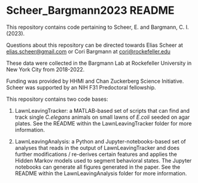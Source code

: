 # Scheer_Bargmann2023 README

This repository contains code pertaining to Scheer, E. and Bargmann, C. I. (2023). 

Questions about this repository can be directed towards Elias Scheer at elias.scheer@gmail.com or Cori Bargmann at cori@rockefeller.edu 

These data were collected in the Bargmann Lab at Rockefeller University in New York City from 2018-2022.

Funding was provided by HHMI and Chan Zuckerberg Science Initiative. Scheer was supported by an NIH F31 Predoctoral fellowship.

This repository contains two code bases:

1) LawnLeavingTracker: a MATLAB-based set of scripts that can find and track single *C.elegans* animals on small lawns of *E.coli* seeded on agar plates. See the README within the LawnLeavingTracker folder for more information.

2) LawnLeavingAnalysis: a Python and Jupyter-notebooks-based set of analyses that reads in the output of LawnLeavingTracker and does further modifications / re-derives certain features and applies the Hidden Markov models used to segment behavioral states. The Jupyter notebooks can generate all figures generated in the paper. See the README within the LawnLeavingAnalysis folder for more information.
